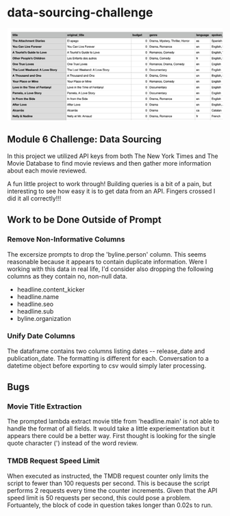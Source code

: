 # data-sourcing-challenge

![Final Dataframe Snapshot](/output/df_demo_image.jpg)

## Module 6 Challenge: Data Sourcing

In this project we utilized API keys from both The New York Times and The Movie Database to find movie reviews and then gather more information about each movie reviewed. 

A fun little project to work through! Building queries is a bit of a pain, but interesting to see how easy it is to get data from an API. Fingers crossed I did it all correctly!!!

## Work to be Done Outside of Prompt

### Remove Non-Informative Columns

The excersize prompts to drop the 'byline.person' column. This seems reasonable because it appears to contain duplicate information. Were I working with this data in real life, I'd consider also dropping the following columns as they contain no, non-null data.
- headline.content_kicker
- headline.name
- headline.seo
- headline.sub
- byline.organization

### Unify Date Columns

The dataframe contains two columns listing dates -- release_date and publication_date. The formatting is different for each. Conversation to a datetime object before exporting to csv would simply later processing.

## Bugs

### Movie Title Extraction

The prompted lambda extract movie title from 'headline.main' is not able to handle the format of all fields. It would take a little experiementation but it appears there could be a better way. First thought is looking for the single quote character (') instead of the word review.

### TMDB Request Speed Limit
When executed as instructed, the TMDB request counter only limits the script to fewer than 100 requests per second. This is because the script performs 2 requests every time the counter increments. Given that the API speed limit is 50 requests per second, this could pose a problem. Fortuantely, the block of code in question takes longer than 0.02s to run.